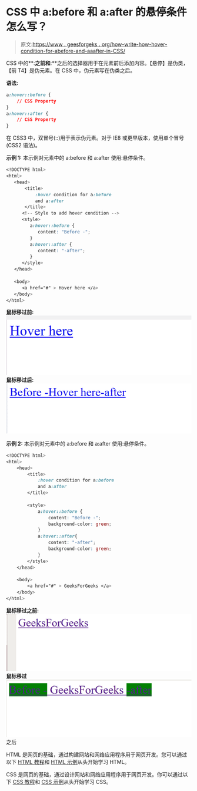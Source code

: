 # CSS 中 a:before 和 a:after 的悬停条件怎么写？

> 原文:[https://www . geesforgeks . org/how-write-how-hover-condition-for-abefore-and-aaafter-in-CSS/](https://www.geeksforgeeks.org/how-to-write-hover-condition-for-abefore-and-aafter-in-css/)

CSS 中的**:**之前和**:**之后的选择器用于在元素前后添加内容。【悬停】是伪类，【前 T4】是伪元素。在 CSS 中，伪元素写在伪类之后。

**语法:**

```css
a:hover::before {
    // CSS Property
}
a:hover::after {
    // CSS Property
}

```

在 CSS3 中，双冒号(::)用于表示伪元素。对于 IE8 或更早版本，使用单个冒号(CSS2 语法)。

**示例 1:** 本示例对元素中的 a:before 和 a:after 使用:悬停条件。

```css
<!DOCTYPE html>
<html>
   <head>
       <title>
           :hover condition for a:before
           and a:after 
       </title>
      <!-- Style to add hover condition -->
      <style>
         a:hover::before {
            content: "Before -";
         }
         a:hover::after {
            content: "-after";
         }
      </style>
   </head>

   <body>
      <a href="#" > Hover here </a>
   </body>
</html>
```

**鼠标移过前:**
![](img/57d46af5913b6e0d6df1588719d55361.png)
**鼠标移过后:**
![](img/5e4191084a7389dc357a41587115d5dc.png)

**示例 2:** 本示例对元素中的 a:before 和 a:after 使用:悬停条件。

```css
<!DOCTYPE html>
<html>
    <head>
        <title>
            :hover condition for a:before
            and a:after 
        </title>

        <style>
            a:hover::before {
                content: "Before -";
                background-color: green;
            }
            a:hover::after{
                content: "-after";
                background-color: green;
            }
        </style>
    </head>

    <body>
        <a href="#" > GeeksForGeeks </a>
    </body>
</html>
```

**鼠标移过之前:**
![](img/98ec0a54552f449c9b3460a09b157de3.png)
**鼠标移过**
![](img/45c6ea379d9b28ad460b8e0632b2f949.png)之后

HTML 是网页的基础，通过构建网站和网络应用程序用于网页开发。您可以通过以下 [HTML 教程](https://www.geeksforgeeks.org/html-tutorials/)和 [HTML 示例](https://www.geeksforgeeks.org/html-examples/)从头开始学习 HTML。

CSS 是网页的基础，通过设计网站和网络应用程序用于网页开发。你可以通过以下 [CSS 教程](https://www.geeksforgeeks.org/css-tutorials/)和 [CSS 示例](https://www.geeksforgeeks.org/css-examples/)从头开始学习 CSS。